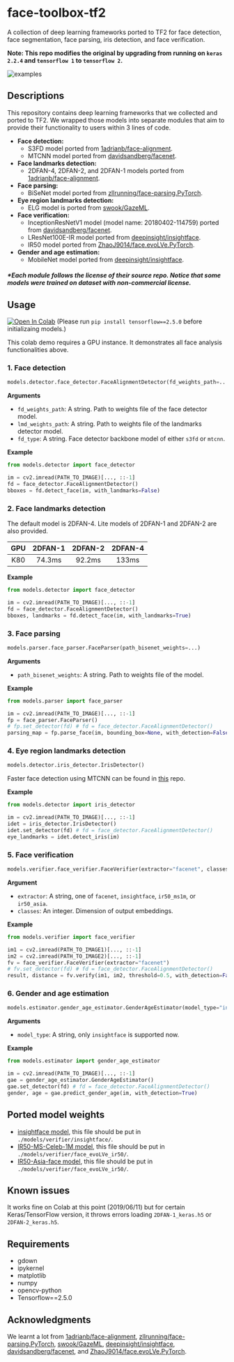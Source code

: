 # face-toolbox-tf2

A collection of deep learning frameworks ported to TF2 for face detection, face segmentation, face parsing, iris detection, and face verification. 

**Note: This repo modifies the original by upgrading from running on `keras 2.2.4` and `tensorflow 1` to `tensorflow 2`.**

![examples](https://github.com/eric-kwok-nt/face_toolbox_tf2/blob/master/examples.jpg)

## Descriptions

This repository contains deep learning frameworks that we collected and ported to TF2. We wrapped those models into separate modules that aim to provide their functionality to users within 3 lines of code.

- **Face detection:** 
  - S3FD model ported from [1adrianb/face-alignment](https://github.com/1adrianb/face-alignment).
  - MTCNN model ported from [davidsandberg/facenet](https://github.com/davidsandberg/facenet).
- **Face landmarks detection:** 
  - 2DFAN-4, 2DFAN-2, and 2DFAN-1 models ported from [1adrianb/face-alignment](https://github.com/1adrianb/face-alignment).
- **Face parsing:** 
  - BiSeNet model ported from [zllrunning/face-parsing.PyTorch](https://github.com/zllrunning/face-parsing.PyTorch).
- **Eye region landmarks detection:** 
  - ELG model is ported from [swook/GazeML](https://github.com/swook/GazeML). 
- **Face verification:** 
  - InceptionResNetV1 model (model name: 20180402-114759) ported from [davidsandberg/facenet](https://github.com/davidsandberg/facenet). 
  - LResNet100E-IR model ported from [deepinsight/insightface](https://github.com/deepinsight/insightface).
  - IR50 model ported from [ZhaoJ9014/face.evoLVe.PyTorch](https://github.com/ZhaoJ9014/face.evoLVe.PyTorch).
- **Gender and age estimation:** 
  - MobileNet model ported from [deepinsight/insightface](https://github.com/deepinsight/insightface).

##### *Each module follows the license of their source repo. Notice that some models were trained on dataset with non-commercial license.

## Usage

[![Open In Colab](https://colab.research.google.com/assets/colab-badge.svg)](https://colab.research.google.com/github/shaoanlu/face-toolbox-keras/blob/master/demo.ipynb) (Please run `pip install tensorflow==2.5.0` before initializaing models.)
 
This colab demo requires a GPU instance. It demonstrates all face analysis functionalities above.

### 1. Face detection
```python
models.detector.face_detector.FaceAlignmentDetector(fd_weights_path=..., lmd_weights_path=..., fd_type="s3fd")
```

**Arguments**
- `fd_weights_path`: A string. Path to weights file of the face detector model.
- `lmd_weights_path`: A string. Path to weights file of the landmarks detector model.
- `fd_type`: A string. Face detector backbone model of either `s3fd` or `mtcnn`.

**Example**
```python
from models.detector import face_detector

im = cv2.imread(PATH_TO_IMAGE)[..., ::-1]
fd = face_detector.FaceAlignmentDetector()
bboxes = fd.detect_face(im, with_landmarks=False)
```

### 2. Face landmarks detection

The default model is 2DFAN-4. Lite models of 2DFAN-1 and 2DFAN-2 are also provided.

| GPU | 2DFAN-1 | 2DFAN-2 | 2DFAN-4 |
|:---:|:-------:|:-------:|:-------:|
| K80 | 74.3ms  | 92.2ms  | 133ms   |

**Example**
```python
from models.detector import face_detector

im = cv2.imread(PATH_TO_IMAGE)[..., ::-1]
fd = face_detector.FaceAlignmentDetector()
bboxes, landmarks = fd.detect_face(im, with_landmarks=True)
```

### 3. Face parsing
```python
models.parser.face_parser.FaceParser(path_bisenet_weights=...)
```

**Arguments**
- `path_bisenet_weights`: A string. Path to weights file of the model.

**Example**
```python
from models.parser import face_parser

im = cv2.imread(PATH_TO_IMAGE)[..., ::-1]
fp = face_parser.FaceParser()
# fp.set_detector(fd) # fd = face_detector.FaceAlignmentDetector()
parsing_map = fp.parse_face(im, bounding_box=None, with_detection=False)
```

### 4. Eye region landmarks detection
```python
models.detector.iris_detector.IrisDetector()
```

Faster face detection using MTCNN can be found in [this](https://github.com/shaoanlu/GazeML-keras) repo.

**Example**
```python
from models.detector import iris_detector

im = cv2.imread(PATH_TO_IMAGE)[..., ::-1]
idet = iris_detector.IrisDetector()
idet.set_detector(fd) # fd = face_detector.FaceAlignmentDetector()
eye_landmarks = idet.detect_iris(im)
```

### 5. Face verification
```python
models.verifier.face_verifier.FaceVerifier(extractor="facenet", classes=512)
```

**Argument**

- `extractor`: A string, one of `facenet`, `insightface`, `ir50_ms1m`, or `ir50_asia`.
- `classes`: An integer. Dimension of output embeddings.

**Example**
```python
from models.verifier import face_verifier

im1 = cv2.imread(PATH_TO_IMAGE1)[..., ::-1]
im2 = cv2.imread(PATH_TO_IMAGE2)[..., ::-1]
fv = face_verifier.FaceVerifier(extractor="facenet")
# fv.set_detector(fd) # fd = face_detector.FaceAlignmentDetector()
result, distance = fv.verify(im1, im2, threshold=0.5, with_detection=False, with_alignment=False, return_distance=True)
```

### 6. Gender and age estimation

```python
models.estimator.gender_age_estimator.GenderAgeEstimator(model_type="insightface")
```

**Arguments**
- `model_type`: A string, only `insightface` is supported now.

**Example**
```python
from models.estimator import gender_age_estimator

im = cv2.imread(PATH_TO_IMAGE)[..., ::-1]
gae = gender_age_estimator.GenderAgeEstimator()
gae.set_detector(fd) # fd = face_detector.FaceAlignmentDetector()
gender, age = gae.predict_gender_age(im, with_detection=True)
```

## Ported model weights
- [insightface model](https://drive.google.com/uc?id=1H37LER8mRRI4q_nxpS3uQz3DcGHkTrNU), this file should be put in `./models/verifier/insightface/`.
- [IR50-MS-Celeb-1M model](https://drive.google.com/uc?id=18MyyXQIwhR5I6gzipYMiJ9ywgvFWQMvI), this file should be put in `./models/verifier/face_evoLVe_ir50/`.
- [IR50-Asia-face model](https://drive.google.com/uc?id=1P_eQHU8bNJEsB6hHt_fnltOwQVKIfhiX), this file should be put in `./models/verifier/face_evoLVe_ir50/`.

## Known issues
It works fine on Colab at this point (2019/06/11) but for certain Keras/TensorFlow version, it throws errors loading `2DFAN-1_keras.h5` or `2DFAN-2_keras.h5`.

## Requirements
- gdown
- ipykernel
- matplotlib
- numpy
- opencv-python
- Tensorflow==2.5.0

## Acknowledgments
We learnt a lot from [1adrianb/face-alignment](https://github.com/1adrianb/face-alignment), [zllrunning/face-parsing.PyTorch](https://github.com/zllrunning/face-parsing.PyTorch), [swook/GazeML](https://github.com/swook/GazeML), [deepinsight/insightface](https://github.com/deepinsight/insightface), [davidsandberg/facenet](https://github.com/davidsandberg/facenet), and [ZhaoJ9014/face.evoLVe.PyTorch](https://github.com/ZhaoJ9014/face.evoLVe.PyTorch).

